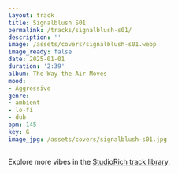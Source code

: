 ```yaml
---
layout: track
title: Signalblush S01
permalink: /tracks/signalblush-s01/
description: ''
image: /assets/covers/signalblush-s01.webp
image_ready: false
date: 2025-01-01
duration: '2:39'
album: The Way the Air Moves
mood:
- Aggressive
genre:
- ambient
- lo-fi
- dub
bpm: 145
key: G
image_jpg: /assets/covers/signalblush-s01.jpg
---
```


Explore more vibes in the [StudioRich track library](/tracks/).

